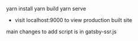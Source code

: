 yarn install
yarn build
yarn serve


- visit localhost:9000 to view production built site


main changes to add script is in gatsby-ssr.js